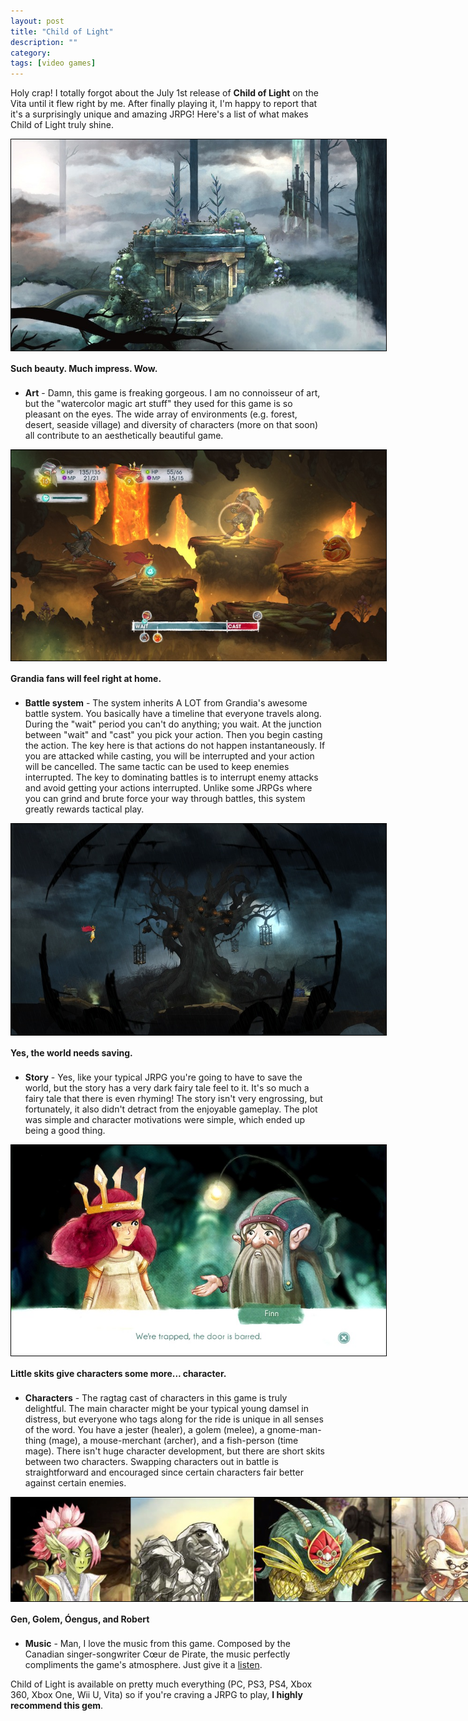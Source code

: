 ```yaml
---
layout: post
title: "Child of Light"
description: ""
category: 
tags: [video games]
---
```


Holy crap! I totally forgot about the July 1st release of **Child of Light** on the Vita until it flew right by me. After finally playing it, I'm happy to report that it's a surprisingly unique and amazing JRPG! Here's a list of what makes Child of Light truly shine.

<div>
	<img class="rounded-corners" style="max-width: 600px; border: 1px solid #000000;" src="/assets/images/posts/2014-08-02/pretty.jpg"/>
	<p class="caption-text" style="line-height: 1.5em; margin-bottom: 20px;"><strong>Such beauty. Much impress. Wow.</strong></p>
</div>

<!--break-->

* **Art** - Damn, this game is freaking gorgeous. I am no connoisseur of art, but the "watercolor magic art stuff" they used for this game is so pleasant on the eyes. The wide array of environments (e.g. forest, desert, seaside village) and diversity of characters (more on that soon) all contribute to an aesthetically beautiful game.

<div>
	<img class="rounded-corners" style="max-width: 600px; border: 1px solid #000000;" src="/assets/images/posts/2014-08-02/battle.jpg"/>
	<p class="caption-text" style="line-height: 1.5em; margin-bottom: 20px;"><strong>Grandia fans will feel right at home.</strong></p>
</div>

* **Battle system** - The system inherits A LOT from Grandia's awesome battle system. You basically have a timeline that everyone travels along. During the "wait" period you can't do anything; you wait. At the junction between "wait" and "cast" you pick your action. Then you begin casting the action. The key here is that actions do not happen instantaneously. If you are attacked while casting, you will be interrupted and your action will be cancelled. The same tactic can be used to keep enemies interrupted. The key to dominating battles is to interrupt enemy attacks and avoid getting your actions interrupted. Unlike some JRPGs where you can grind and brute force your way through battles, this system greatly rewards tactical play. 

<div>
	<img class="rounded-corners" style="max-width: 600px; border: 1px solid #000000;" src="/assets/images/posts/2014-08-02/scary.jpg"/>
	<p class="caption-text" style="line-height: 1.5em; margin-bottom: 20px;"><strong>Yes, the world needs saving.</strong></p>
</div>

* **Story** - Yes, like your typical JRPG you're going to have to save the world, but the story has a very dark fairy tale feel to it. It's so much a fairy tale that there is even rhyming! The story isn't very engrossing, but fortunately, it also didn't detract from the enjoyable gameplay. The plot was simple and character motivations were simple, which ended up being a good thing.

<div>
	<img class="rounded-corners" style="max-width: 600px; border: 1px solid #000000;" src="/assets/images/posts/2014-08-02/skit.jpg"/>
	<p class="caption-text" style="line-height: 1.5em; margin-bottom: 20px;"><strong>Little skits give characters some more... character.</strong></p>
</div>

* **Characters** - The ragtag cast of characters in this game is truly delightful. The main character might be your typical young damsel in distress, but everyone who tags along for the ride is unique in all senses of the word. You have a jester (healer), a golem (melee), a gnome-man-thing (mage), a mouse-merchant (archer), and a fish-person (time mage). There isn't huge character development, but there are short skits between two characters. Swapping characters out in battle is straightforward and encouraged since certain characters fair better against certain enemies. 

<div>
	<img class="rounded-corners" style="max-width: 800px; border: 1px solid #000000;" src="/assets/images/posts/2014-08-02/characters.png"/>
	<p class="caption-text" style="line-height: 1.5em; margin-bottom: 20px;"><strong>Gen, Golem, Óengus, and Robert</strong></p>
</div>

* **Music** - Man, I love the music from this game. Composed by the Canadian singer-songwriter Cœur de Pirate, the music perfectly compliments the game's atmosphere. Just give it a [listen][1]. 

Child of Light is available on pretty much everything (PC, PS3, PS4, Xbox 360, Xbox One, Wii U, Vita) so if you're craving a JRPG to play, **I highly recommend this gem**. 

[1]: http://musique.coeurdepirate.com/album/child-of-light
